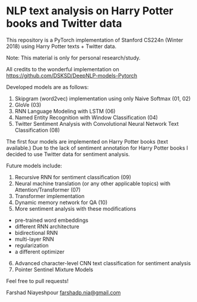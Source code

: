 # NLP text analysis on Harry Potter books and Twitter data
This repository is a PyTorch implementation of Stanford CS224n (Winter 2018) using Harry Potter texts + Twitter data. 

Note: This material is only for personal research/study.

All credits to the wonderful implementation on https://github.com/DSKSD/DeepNLP-models-Pytorch

Developed models are as follows:
1. Skipgram (word2vec) implementation using only Naive Softmax (01, 02)
2. GloVe (03)
3. RNN Language Modeling with LSTM (06)
4. Named Entity Recognition with Window Classification (04)
5. Twitter Sentiment Analysis with Convolutional Neural Network Text Classification (08)

The first four models are implemented on Harry Potter books (text available.) 
Due to the lack of sentiment annotation for Harry Potter books I decided to use Twitter data for sentiment analysis. 

Future models include:
1. Recursive RNN for sentiment classification (09)
2. Neural machine translation (or any other applicable topics) with Attention/Transformer (07)
3. Transformer implementation
4. Dynamic memory network for QA (10)
5. More sentiment analysis with these modifications
  - pre-trained word embeddings
  - different RNN architecture
  - bidirectional RNN
  - multi-layer RNN
  - regularization
  - a different optimizer
 6. Advanced character-level CNN text classification for sentiment analysis
 7. Pointer Sentinel Mixture Models

Feel free to pull requests!

Farshad Niayeshpour
farshadp.nia@gmail.com
